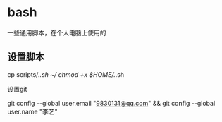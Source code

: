 # bash
一些通用脚本，在个人电脑上使用的

## 设置脚本
cp scripts/.*.sh ~/
chmod +x $HOME/.*.sh

设置git

git config --global user.email "9830131@qq.com" && 
git config --global user.name "李艺"
